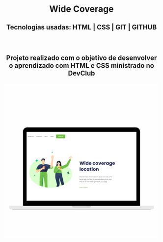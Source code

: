 <h1 align="center"  width="300px" height="50px"> Wide Coverage </h1>
<h2 align="center"> Tecnologias usadas: HTML | CSS | GIT | GITHUB<h2>
<br>
<p align="center">Projeto realizado com o objetivo de desenvolver o aprendizado com HTML e CSS ministrado no DevClub </p>
<img align="center" src="https://github.com/Daniellrjalves/wide-coverag/blob/main/assets/logo-principal.png?raw=true"/>
<br>

